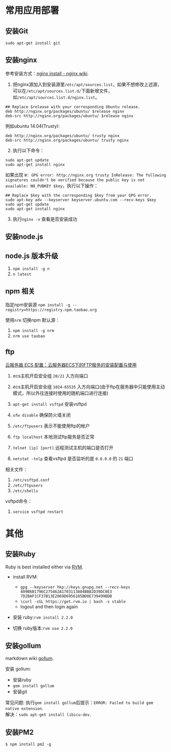 
# 常用应用部署

## 安装Git

`sudo apt-get install git`

## 安装nginx

参考安装方式：[nginx install - nginx wiki](https://www.nginx.com/resources/wiki/start/topics/tutorials/install/).

1. 把nginx源加入到安装源里`/etc/apt/sources.list`，如果不想修改上述源，可以在`/etc/apt/sources.list.d/`下面新增文件，如`/etc/apt/sources.list.d/nginx.list`。
```
## Replace $release with your corresponding Ubuntu release.
deb http://nginx.org/packages/ubuntu/ $release nginx
deb-src http://nginx.org/packages/ubuntu/ $release nginx
```
例如ubuntu 14.04(Trusty):
```
deb http://nginx.org/packages/ubuntu/ trusty nginx
deb-src http://nginx.org/packages/ubuntu/ trusty nginx
```

2. 执行以下命令：
```
sudo apt-get update
sudo apt-get install nginx
```

如果出现 `W: GPG error: http://nginx.org trusty InRelease: The following signatures couldn't be verified because the public key is not available: NO_PUBKEY $key`，执行以下操作：
```
## Replace $key with the corresponding $key from your GPG error.
sudo apt-key adv --keyserver keyserver.ubuntu.com --recv-keys $key
sudo apt-get update
sudo apt-get install nginx
```

3. 执行`nginx -v` 查看是否安装成功

## 安装node.js

## node.js 版本升级

1. `npm install -g n`
1. `n latest`

## npm 相关

指定npm安装源
`npm install -g --registry=https://registry.npm.taobao.org`

使用`nrm` 切换npm 默认源：
1. `npm install -g nrm`
1. `nrm use taobao`

## ftp

[云服务器 ECS 配置：云服务器ECS下的FTP服务的安装配置与使用](https://yq.aliyun.com/articles/170003)

1. ecs主机开启安全组 `20/21` 入方向端口
1. ecs主机开启安全组 `1024-65535` 入方向端口(由于ftp在服务器中只能使用主动模式，所以外往连接时使用的随机端口进行连接)
1. `apt-get install vsftpd` 安装vsftpd


1. `ufw disable` 确保防火墙关闭
1. `/etc/ftpusers` 表示不能使用ftp的帐户
1. `ftp localhost` 本地测试ftp服务是否正常
1. `telnet [ip] [port]` 远程测试主机的端口是否打开
1. `netstat -tnlp` 查看vsftpd 是否监听的是 `0.0.0.0` 的 `21` 端口

相关文件：
1. `/etc/vsftpd.conf`
1. `/etc/ftpusers`
1. `/etc/shells`

vsftpd命令：
1. `service vsftpd restart`

# 其他

## 安装Ruby

Ruby is best installed either via [RVM](https://rvm.io/).

* install RVM:
    * `gpg --keyserver hkp://keys.gnupg.net --recv-keys 409B6B1796C275462A1703113804BB82D39DC0E3 7D2BAF1CF37B13E2069D6956105BD0E739499BDB`
    * `\curl -sSL https://get.rvm.io | bash -s stable`
    * logout and then login again

* 安装 ruby:`rvm install 2.2.0`
* 切换 ruby版本:`rvm use 2.2.0`

## 安装gollum

markdown wiki [gollum](https://github.com/gollum/gollum).

安装 gollum:
* 安装ruby 
* `gem install gollum`
* 安装git

常见问题:
执行`gem install gollum`后提示：`ERROR: Failed to build gem native extension`.  
解决：`sudo apt-get install libicu-dev`.

## 安装PM2

`$ npm install pm2 -g`

